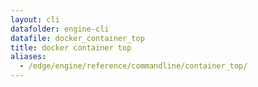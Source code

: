 ```yaml
---
layout: cli
datafolder: engine-cli
datafile: docker_container_top
title: docker container top
aliases:
  - /edge/engine/reference/commandline/container_top/
---
```

<!--
This page is automatically generated from Docker's source code. If you want to
suggest a change to the text that appears here, open a ticket or pull request
in the source repository on GitHub:

https://github.com/docker/cli
-->

